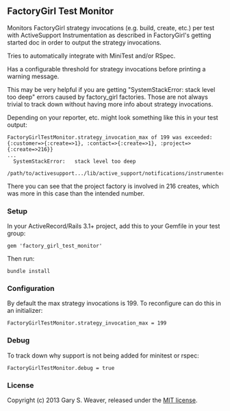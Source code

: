 ## FactoryGirl Test Monitor

Monitors FactoryGirl strategy invocations (e.g. build, create, etc.) per test with ActiveSupport Instrumentation as described in FactoryGirl's getting started doc in order to output the strategy invocations.

Tries to automatically integrate with MiniTest and/or RSpec.

Has a configurable threshold for strategy invocations before printing a warning message.

This may be very helpful if you are getting "SystemStackError:   stack level too deep" errors caused by factory_girl factories. Those are not always trivial to track down without having more info about strategy invocations.

Depending on your reporter, etc. might look something like this in your test output:

    FactoryGirlTestMonitor.strategy_invocation_max of 199 was exceeded: {:customer=>{:create=>1}, :contact=>{:create=>1}, :project=>{:create=>216}}
    ...
      SystemStackError:   stack level too deep
      /path/to/activesupport.../lib/active_support/notifications/instrumenter.rb:23

There you can see that the project factory is involved in 216 creates, which was more in this case than the intended number.

### Setup

In your ActiveRecord/Rails 3.1+ project, add this to your Gemfile in your test group:

    gem 'factory_girl_test_monitor'

Then run:

    bundle install

### Configuration

By default the max strategy invocations is 199. To reconfigure can do this in an initializer:

    FactoryGirlTestMonitor.strategy_invocation_max = 199

### Debug

To track down why support is not being added for minitest or rspec:

    FactoryGirlTestMonitor.debug = true

### License

Copyright (c) 2013 Gary S. Weaver, released under the [MIT license][lic].

[lic]: http://github.com/garysweaver/factory_girl_test_monitor/blob/master/LICENSE
